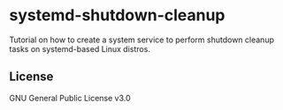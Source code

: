 # **systemd-shutdown-cleanup**

Tutorial on how to create a system service to perform shutdown cleanup tasks on systemd-based Linux distros.

## License

 GNU General Public License v3.0
